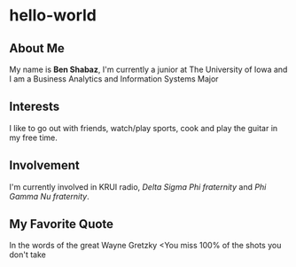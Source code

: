 # hello-world

## About Me
My name is **Ben Shabaz**, I'm currently a junior at The University of Iowa and I am a Business Analytics and Information Systems Major

## Interests
I like to go out with friends, watch/play sports, cook and play the guitar in my free time.

## Involvement
I'm currently involved in KRUI radio, *Delta Sigma Phi fraternity* and *Phi Gamma Nu fraternity*.

## My Favorite Quote
In the words of the great Wayne Gretzky
<You miss 100% of the shots you don't take
